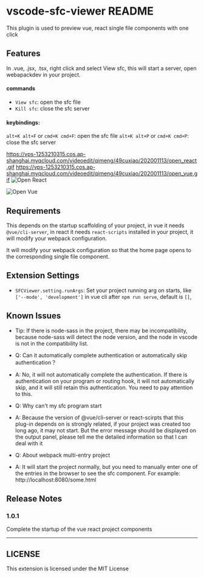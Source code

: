 # vscode-sfc-viewer README

This plugin is used to preview vue, react single file components with one click

## Features

In .vue, .jsx, .tsx, right click and select View sfc, this will start a server, open webapackdev in your project.

#### commands
* `View sfc`: open the sfc file
* `Kill sfc`: close the sfc server

#### keybindings: 

`alt+K alt+F` or `cmd+K cmd+F`: open the sfc file
`alt+K alt+P` or `cmd+K cmd+P`: close the sfc server

https://vps-1253210315.cos.ap-shanghai.myqcloud.com/videoedit/qimeng/49cuxiao/202001113/open_react.gif
https://vps-1253210315.cos.ap-shanghai.myqcloud.com/videoedit/qimeng/49cuxiao/202001113/open_vue.gif
![Open React](https://vps-1253210315.cos.ap-shanghai.myqcloud.com/videoedit/qimeng/49cuxiao/202001113/open_react.gif)

![Open Vue](https://vps-1253210315.cos.ap-shanghai.myqcloud.com/videoedit/qimeng/49cuxiao/202001113/open_vue.gif)

## Requirements

This depends on the startup scaffolding of your project, in vue it needs `@vue/cli-server`, in react it needs `react-scripts` installed in your project, it will modify your webpack configuration.

It will modify your webpack configuration so that the home page opens to the corresponding single file component.

## Extension Settings

* `SFCViewer.setting.runArgs`: Set your project running arg on starts, like `['--mode', 'development']`  in vue cli after `npm run serve`, default is `[]`,

## Known Issues
* Tip: If there is node-sass in the project, there may be incompatibility, because node-sass will detect the node version, and the node in vscode is not in the compatibility list.

* Q: Can it automatically complete authentication or automatically skip authentication？
* A: No, it will not automatically complete the authentication. If there is authentication on your program or routing hook, it will not automatically skip, and it will still retain this authentication. You need to pay attention to this.

* Q: Why can't my sfc program start
* A: Because the version of @vue/cli-server or react-scirpts that this plug-in depends on is strongly related, if your project was created too long ago, it may not start. But the error message should be displayed on the output panel, please tell me the detailed information so that I can deal with it

* Q: About webpack multi-entry project
* A: It will start the project normally, but you need to manually enter one of the entries in the browser to see the sfc component. For example: http://localhost:8080/some.html

## Release Notes

### 1.0.1
Complete the startup of the vue react project components

-----------------------------------------------------------------------------------------------------------
## LICENSE
This extension is licensed under the MIT License
